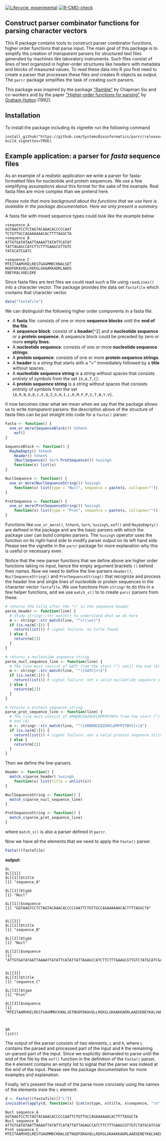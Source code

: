 <!-- badges: start -->
[![Lifecycle: experimental](https://img.shields.io/badge/lifecycle-experimental-orange.svg)](https://lifecycle.r-lib.org/articles/stages.html#experimental)
[![R-CMD-check](https://github.com/SystemsBioinformatics/parcr/actions/workflows/R-CMD-check.yaml/badge.svg)](https://github.com/SystemsBioinformatics/parcr/actions/workflows/R-CMD-check.yaml)
<!-- badges: end -->

## Construct parser combinator functions for parsing character vectors

This R package contains tools to construct parser combinator functions, higher 
order functions that parse input. The main goal of this package is to simplify
the creation of *transparent* parsers for structured text files generated by 
machines like laboratory instruments. Such files consist of lines of text 
organized in higher-order structures like headers with metadata and blocks of 
measured values. To read these data into R you first need to create a parser
that processes these files and creates R-objects as output. The `parcr` package
simplifies the task of creating such parsers.

This package was inspired by the package 
["Ramble"](https://github.com/chappers/Ramble) by Chapman Siu and co-workers 
and by the paper
["Higher-order functions for parsing"](https://doi.org/10.1017/S0956796800000411) 
by [Graham Hutton](https://orcid.org/0000-0001-9584-5150) (1992).

## Installation

To install the package including its vignette run the following command

```
install_github("https://github.com/SystemsBioinformatics/parcr/releases/latest", build_vignettes=TRUE)
```

## Example application: a parser for *fasta* sequence files

As an example of a realistic application we write a parser for 
fasta-formatted files for nucleotide and protein sequences. We use a few 
simplifying assumptions about this format for the sake of the example. Real 
fasta files are more complex than we pretend here.

*Please note that more background about the functions that we use here is 
available in the package documentation. Here we only present a summary.*

A fasta file with mixed sequence types could look like the example below

```
>sequence_A
GGTAAGTCCTCTAGTACAAACACCCCCAAT
TCTGTTGCCAGAAAAAACACTTTTAGGCTA
>sequence_B
ATTGTGATATAATTAAAATTATATTCATAT
TATTAGAGCCATCTTCTTTGAAGCGTTGTC
TATGCATCGATC

>sequence_C
MTEITAAMVKELRESTGAGMMDCKNALSET
NGDFDKAVQLLREKGLGKAAKKADRLAAEG
ENEYKALVAELEKE
```

Since fasta files are text files we could read such a file using `readLines()`
into a character vector. The package provides the data set `fastafile` which 
contains that character vector.

```r
data("fastafile")
```

We can distinguish the following higher order components in a fasta file:
 
- A **fasta** file: consists of one or more **sequence blocks** until the 
  **end of the file**.
- A **sequence block**: consist of a **header**[^2] and a 
  **nucleotide sequence** or a **protein sequence**. A sequence block could be
  preceded by zero or more **empty lines**.
- A **nucleotide sequence**: consists of one or more 
  **nucleotide sequence strings**.
- A **protein sequence**: consists of one or more 
  **protein sequence strings**.
- A **header** is a *string* that starts with a ">" immediately followed by
  a **title** without spaces.
- A **nucleotide sequence string** is a *string* without spaces that consists
  *entirely* of symbols from the set `{G,A,T,C}`.
- A **protein sequence string** is a *string* without spaces that consists
  *entirely* of symbols from the set `{A,R,N,D,B,C,E,Q,Z,G,H,I,L,K,M,F,P,S,T,W,Y,V}`.

It now becomes clear what we mean when we say that the package allows us
to write *transparent* parsers: the description above of the structure of fasta
files can be put straight into code for a `Fasta()` parser:

```r
Fasta <- function() {
  one_or_more(SequenceBlock()) %then%
    eof()
}

SequenceBlock <- function() {
  MaybeEmpty() %then% 
    Header() %then% 
    (NuclSequence() %or% ProtSequence()) %using%
    function(x) list(x)
}

NuclSequence <- function() {
  one_or_more(NuclSequenceString()) %using% 
    function(x) list(type = "Nucl", sequence = paste(x, collapse=""))
}

ProtSequence <- function() {
  one_or_more(ProtSequenceString()) %using% 
    function(x) list(type = "Prot", sequence = paste(x, collapse=""))
}
```

Functions like `one_or_more()`, `%then%`, `%or%`, `%using%`, `eof()` and
`MaybeEmpty()` are defined in the package and are the basic parsers with
which the package user can build complex parsers. The `%using%` operator uses
the function on its right-hand side to modify parser output on its left hand 
side. Please see the vignette in the `parcr` package for more explanation why
this is useful or necessary even.

Notice that the new parser functions that we define above are higher order 
functions taking no input, hence the empty argument brackets `()` behind their
names. Now we need to define the line-parsers `Header()`, `NuclSequenceString()`
and `ProtSequenceString()` that recognize and process the header line and 
single lines of nucleotide or protein sequences in the character vector 
`fastafile`. We use functions from `stringr` to do this in a few helper 
functions, and we use `match_s()` to to create `parcr` parsers from these.

```r
# returns the title after the ">" in the sequence header
parse_header <- function(line) {
  # Study stringr::str_match() to understand what we do here
  m <- stringr::str_match(line, "^>(\\w+)")
  if (is.na(m[1])) {
    return(list()) # signal failure: no title found
  } else {
    return(m[2])
  }
}

# returns a nucleotide sequence string
parse_nucl_sequence_line <- function(line) {
  # The line must consist of GATC from the start (^) until the end ($)
  m <- stringr::str_match(line, "^([GATC]+)$")
  if (is.na(m[1])) {
    return(list()) # signal failure: not a valid nucleotide sequence string
  } else {
    return(m[2])
  }
}

# returns a protein sequence string
parse_prot_sequence_line <- function(line) {
  # The line must consist of ARNDBCEQZGHILKMFPSTWYV from the start (^) until the
  # end ($)
  m <- stringr::str_match(line, "^([ARNDBCEQZGHILKMFPSTWYV]+)$")
  if (is.na(m[1])) {
    return(list()) # signal failure: not a valid protein sequence string
  } else {
    return(m[2])
  }
}
```

Then we define the line-parsers.

```r
Header <- function() {
  match_s(parse_header) %using% 
    function(x) list(title = unlist(x))
}

NuclSequenceString <- function() {
  match_s(parse_nucl_sequence_line)
}

ProtSequenceString <- function() {
  match_s(parse_prot_sequence_line)
}
```
where `match_s()` is also a parser defined in `parcr`.

Now we have all the elements that we need to apply the `Fasta()` parser.

```r
Fasta()(fastafile)
```

**output:**

```
$L
$L[[1]]
$L[[1]]$title
[1] "sequence_A"

$L[[1]]$type
[1] "Nucl"

$L[[1]]$sequence
[1] "GGTAAGTCCTCTAGTACAAACACCCCCAATTCTGTTGCCAGAAAAAACACTTTTAGGCTA"


$L[[2]]
$L[[2]]$title
[1] "sequence_B"

$L[[2]]$type
[1] "Nucl"

$L[[2]]$sequence
[1] "ATTGTGATATAATTAAAATTATATTCATATTATTAGAGCCATCTTCTTTGAAGCGTTGTCTATGCATCGATC"


$L[[3]]
$L[[3]]$title
[1] "sequence_C"

$L[[3]]$type
[1] "Prot"

$L[[3]]$sequence
[1] "MTEITAAMVKELRESTGAGMMDCKNALSETNGDFDKAVQLLREKGLGKAAKKADRLAAEGENEYKALVAELEKE"



$R
list()
```

The output of the parser consists of two elements, `L` and `R`, where `L` 
contains the parsed and processed part of the input and `R` the remaining 
un-parsed part of the input. Since we explicitly demanded to parse until the 
end of the file by the `eof()` function in the definition of the `Fasta()` 
parser, the `R` element contains an empty list to signal that the parser was
indeed at the end of the input. Please see the package documentation for more
examples and explanation.

Finally, let's present the result of the parse more concisely using the names 
of the elements insie the `L` element:

```r
d <- Fasta()(fastafile)[["L"]]
invisible(lapply(d, function(x) {cat(x$type, x$title, x$sequence, "\n")}))
```

```
Nucl sequence_A GGTAAGTCCTCTAGTACAAACACCCCCAATTCTGTTGCCAGAAAAAACACTTTTAGGCTA 
Nucl sequence_B ATTGTGATATAATTAAAATTATATTCATATTATTAGAGCCATCTTCTTTGAAGCGTTGTCTATGCATCGATC 
Prot sequence_C MTEITAAMVKELRESTGAGMMDCKNALSETNGDFDKAVQLLREKGLGKAAKKADRLAAEGENEYKALVAELEKE 
```
